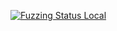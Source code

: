 [![Fuzzing Status Local](https://workerTmp.github.io/Nliossa_1/outTMP/notFind.svg)](https://github.com/)
